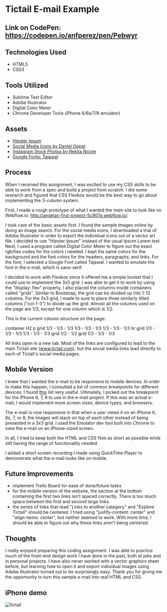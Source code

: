 # Tictail E-mail Example

## Link on CodePen: https://codepen.io/anfperez/pen/Pebwyr

## Technologies Used

* HTML5
* CSS3

## Tools Utilized
* Sublime Text Editor
* Adobe Illustrator
* Digital Color Meter
* Chrome Developer Tools (iPhone 6/6s/7/8 emulator)

## Assets
* [Hipster Ipsum](https://hipsum.co/) 
* [Social Media Icons by Daniel Oppel](https://dribbble.com/shots/1509889-Free-Social-Media-Icons) 
* [Instagram Stock Photos by Rekita Nicole](http://www.rekitanicole.com/blog/2015/8/free-stock-photos)
* [Google Fonts: Tajawal](https://fonts.google.com/specimen/Tajawal)

## Process

When I received this assignment, I was excited to use my CSS skills to be able to work from a spec and build a project from scratch. I did some research and figured that CSS Flexbox would be the best way to go about implementing the 3-column system.

First, I made a rough prototype of what I wanted the main site to look like on Webflow.io: http://angelas-first-project-5c907a.webflow.io/.

I took care of the basic assets first. I found the sample images online by doing an image search. For the social media icons, I downloaded a trial of Adobe Illustrator in order to export the individual icons out of a vector art file. I decided to use "Hipster Ipsum" instead of the usual Ipsum Lorem text. Next, I used a program called Digital Color Meter to figure out the exact rgb/hex codes for the colors I needed. I kept the same colors for the background and the font colors for the headers, paragraphs, and links. For the font, I selected a Google Font called Tajawal. I wanted to emulate the font in the e-mail, which is sans-serif. 

I decided to work with Flexbox since it offered me a simple toolset that I could use to implement the 3x3 grid. I was able to get it to work by using the "display: flex" property. I also placed the columns inside containers called "grids". Similar to Bootstrap, the grid can be divided up into 1-12 columns. For the 3x3 grid, I made to sure to place three similarly titled columns ("col-1-3") to divide up the grid. Almost all the columns used on the page are 1/3, except for one column which is 1/2.

This is the current column structure on the page:

container
H2
p
grid
	1/3 - 1/3 - 1/3
	1/3 - 1/3 - 1/3
	1/3 - 1/3 - 1/3
hr
grid
	1/3 - 1/3 - 1/3
	1/3 - 1/3 - 1/3
grid
	1/2 - 1/2 
grid
	1/3 - 1/3 - 1/3

All links open in a new tab. Most of the links are configured to lead to the main Tictail site (www.tictail.com), but the social media links lead directly to each of Tictail's social media pages.

## Mobile Version 

I knew that I wanted the e-mail to be responsive to mobile devices. In order to make this happen, I consulted a list of common breakpoints for different devices. I found [this](https://css-tricks.com/snippets/css/media-queries-for-standard-devices/) list very useful. Ultimately, I picked out the breakpoint for the iPhone 6, 7, 8 to use in the e-mail project. If this was an actual e-mail, I would implement more screen sizes, device types, and browsers.

The e-mail is now responsive in that when a user views it on an iPhone 6, 6s, 7, or 8, the images will stack on top of each other instead of being presented in a 3x3 grid. I used the Emulator dev tool built into Chrome to view the e-mail on an iPhone-sized screen. 

In all, I tried to keep both the HTML and CSS files as short as possible while still having the range of functionality needed.

I added a short screen recording I made using QuickTime Player to demonstrate what the e-mail looks like on mobile.

## Future Improvements

* implement Trello Board for ease of done/future tasks
* for the mobile version of the website, the section at the bottom containing the first two links isn't spaced correctly. There is too much space between the first and second large links. 
* the series of links that read "Links to another category" and "Explore Tictail" should be centered. I tried using "justify-content: center" and "align-items: center", but neither seemed to work. With more time, I should be able to figure out why these links aren't being centered.

## Thoughts

I really enjoyed preparing this coding assignment. I was able to practice much of the front-end design work I have done in the past, both at jobs and in personal projects. I have also never worked with a vector graphics sheet before, but learning how to open it and export individual images using Adobe Illustrator turned out to be surprisingly easy. Thank you for giving me the opportunity to turn this sample e-mail into real HTML and CSS. 

## iPhone demo
![tictail](https://github.com/anfperez/Tictail-Email/blob/master/iPhone_example.gif "tictail")
